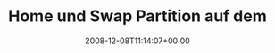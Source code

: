 ---
retweeted: false
source: <a href="http://twitter.com" rel="nofollow">Twitter Web Client</a>
entities:
  hashtags:
  - text: paranoia
    indices:
    - '74'
    - '83'
  - text: schaueblekannkommen
    indices:
    - '84'
    - '104'
  symbols: []
  user_mentions: []
  urls: []
display_text_range:
- '0'
- '104'
favorite_count: '0'
id_str: '1044866516'
truncated: false
retweet_count: '0'
id: '1044866516'
created_at: Mon Dec 08 11:14:07 +0000 2008
favorited: false
full_text: 'Home und Swap Partition auf dem Laptop mit Luks und 256bit verschlüsselt.
  #paranoia #schaueblekannkommen'
lang: de
tags:
- paranoia
- schaueblekannkommen
- pesos:twitter
date: '2008-12-08T11:14:07+00:00'
src: https://twitter.com/bascht/status/1044866516
original_url: https://twitter.com/bascht/status/1044866516
type: twitter_tweet
text: 'Home und Swap Partition auf dem Laptop mit Luks und 256bit verschlüsselt. #paranoia
  #schaueblekannkommen'
title: Home und Swap Partition auf dem

---